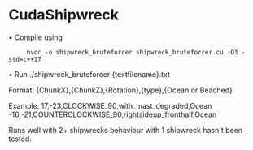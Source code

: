 # CudaShipwreck



  • Compile using
  
         nvcc -o shipwreck_bruteforcer shipwreck_bruteforcer.cu -O3 -std=c++17
         
  • Run
         ./shipwreck_bruteforcer {textfilename}.txt

Format:
{ChunkX},{ChunkZ},{Rotation},{type},{Ocean or Beached}

Example:
17,-23,CLOCKWISE_90,with_mast_degraded,Ocean
-16,-21,COUNTERCLOCKWISE_90,rightsideup_fronthalf,Ocean


Runs well with 2+ shipwrecks behaviour with 1 shipwreck hasn't been tested.
